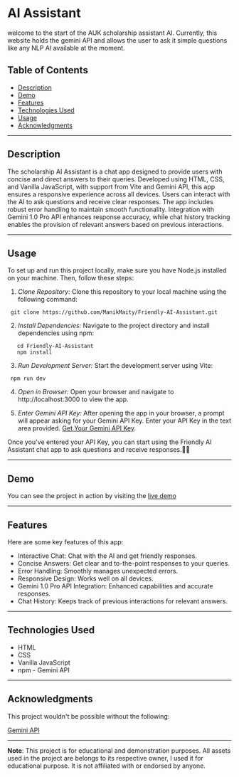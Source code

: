 # AI Assistant
welcome to the start of the AUK scholarship assistant AI. Currently, this website holds the gemini API and allows the user to ask it simple questions like any NLP AI available at the moment. 


## Table of Contents

- [Description](#description)
- [Demo](#demo)
- [Features](#features)  <!-- Add Features Section -->
- [Technologies Used](#technologies-used)
- [Usage](#usage)
- [Acknowledgments](#acknowledgments)

---

## Description

The scholarship AI Assistant is a chat app designed to provide users with concise and direct answers to their queries. Developed using HTML, CSS, and Vanilla JavaScript, with support from Vite and Gemini API, this app ensures a responsive experience across all devices. Users can interact with the AI to ask questions and receive clear responses. The app includes robust error handling to maintain smooth functionality. Integration with Gemini 1.0 Pro API enhances response accuracy, while chat history tracking enables the provision of relevant answers based on previous interactions.

---

## Usage

To set up and run this project locally, make sure you have Node.js installed on your machine. Then, follow these steps:

1. *Clone Repository:* Clone this repository to your local machine using the following command:
  ``` 
   git clone https://github.com/ManikMaity/Friendly-AI-Assistant.git
```
2. *Install Dependencies:* Navigate to the project directory and install dependencies using npm:
```   
   cd Friendly-AI-Assistant
   npm install
   ```

3. *Run Development Server:* Start the development server using Vite:
  ``` 
   npm run dev
```
4. *Open in Browser:* Open your browser and navigate to http://localhost:3000 to view the app.

5. *Enter Gemini API Key:* After opening the app in your browser, a prompt will appear asking for your Gemini API Key. Enter your API Key in the text area provided. [Get Your Gemini API Key](https://aistudio.google.com/app/apikey).

Once you've entered your API Key, you can start using the Friendly AI Assistant chat app to ask questions and receive responses.👨‍💻


---

## Demo

You can see the project in action by visiting the [live demo](https://aukscholarshipai.netlify.app)

---

## Features

Here are some key features of this app:

-  Interactive Chat: Chat with the AI and get friendly responses.
-  Concise Answers: Get clear and to-the-point responses to your queries.
-  Error Handling: Smoothly manages unexpected errors.
-  Responsive Design: Works well on all devices.
-  Gemini 1.0 Pro API Integration: Enhanced capabilities and accurate responses.
-  Chat History: Keeps track of previous interactions for relevant answers.

---

## Technologies Used

- HTML
- CSS
- Vanilla JavaScript
- npm
- Gemini API
---

## Acknowledgments

This project wouldn't be possible without the following:

[Gemini API](https://ai.google.dev/gemini-api/docs/get-started/web)

---

**Note**: This project is for educational and demonstration purposes. All assets used in the project are belongs to its respective owner, I used it for educational purpose. It is not affiliated with or endorsed by anyone.
